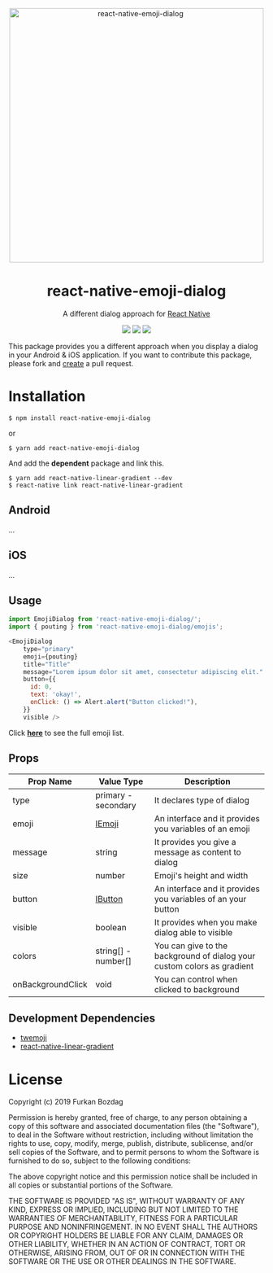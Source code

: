 
<p align="center">
  <a href="https://github.com/bozd4g/react-native-emoji-dialog">
    <img alt="react-native-emoji-dialog" src="https://raw.githubusercontent.com/bozd4g/react-native-emoji-dialog/master/assets/github/logo.png" width="500">
  </a>
</p>

<h1 align="center">
  react-native-emoji-dialog
</h1>

<p align="center">
  A different dialog approach for <a href="https://facebook.github.io/react-native/">React Native</a>
</p>

<p align="center">
  <a href="https://bozd4g.mit-license.org/"><img src="https://img.shields.io/badge/License-MIT-blue.svg"></a>
  <a href="https://www.npmjs.com/package/react-native-emoji-dialog"><img src="https://img.shields.io/npm/v/react-native-emoji-dialog"></a>
  <a href="https://www.npmjs.com/package/react-native-emoji-dialog"><img src="https://img.shields.io/npm/dt/react-native-emoji-dialog"></a>
</p>

This package provides you a different approach when you display a dialog in your Android & iOS application. If you want to contribute this package, please fork and [create](https://github.com/bozd4g/react-native-emoji-dialog/pulls) a pull request.

# Installation

```
$ npm install react-native-emoji-dialog
```
or
```
$ yarn add react-native-emoji-dialog
```

And add the **dependent** package and link this.
```
$ yarn add react-native-linear-gradient --dev
$ react-native link react-native-linear-gradient
```

## Android
...

## iOS
...

## Usage
```js
import EmojiDialog from 'react-native-emoji-dialog/';
import { pouting } from 'react-native-emoji-dialog/emojis';

<EmojiDialog
    type="primary"
    emoji={pouting}
    title="Title"
    message="Lorem ipsum dolor sit amet, consectetur adipiscing elit."
    button={{
      id: 0,
      text: 'okay!',
      onClick: () => Alert.alert("Button clicked!"),
    }}
    visible />
```
Click **[here](/EmojiList.md)** to see the full emoji list.

## Props
| **Prop Name** | **Value Type** | **Description**
| -- | -- | --
| type | primary - secondary | It declares type of dialog
| emoji | [IEmoji](models.ts) | An interface and it provides you variables of an emoji
| message| string | It provides you give a message as content to dialog
| size | number | Emoji's height and width
| button | [IButton](models.ts) | An interface and it provides you variables of an your button
| visible | boolean | It provides when you make dialog able to visible
| colors | string[] - number[] | You can give to the background of dialog your custom colors as gradient
| onBackgroundClick | void | You can control when clicked to background

## Development Dependencies
* [twemoji](https://github.com/twitter/twemoji)
* [react-native-linear-gradient](https://www.npmjs.com/package/react-native-linear-gradient)

# License
Copyright (c) 2019 Furkan Bozdag

Permission is hereby granted, free of charge, to any person obtaining a copy of this software and associated documentation files (the "Software"), to deal in the Software without restriction, including without limitation the rights to use, copy, modify, merge, publish, distribute, sublicense, and/or sell copies of the Software, and to permit persons to whom the Software is furnished to do so, subject to the following conditions:

The above copyright notice and this permission notice shall be included in all copies or substantial portions of the Software.

THE SOFTWARE IS PROVIDED "AS IS", WITHOUT WARRANTY OF ANY KIND, EXPRESS OR IMPLIED, INCLUDING BUT NOT LIMITED TO THE WARRANTIES OF MERCHANTABILITY, FITNESS FOR A PARTICULAR PURPOSE AND NONINFRINGEMENT. IN NO EVENT SHALL THE AUTHORS OR COPYRIGHT HOLDERS BE LIABLE FOR ANY CLAIM, DAMAGES OR OTHER LIABILITY, WHETHER IN AN ACTION OF CONTRACT, TORT OR OTHERWISE, ARISING FROM, OUT OF OR IN CONNECTION WITH THE SOFTWARE OR THE USE OR OTHER DEALINGS IN THE SOFTWARE.
